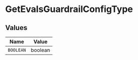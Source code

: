 # GetEvalsGuardrailConfigType


## Values

| Name      | Value     |
| --------- | --------- |
| `BOOLEAN` | boolean   |